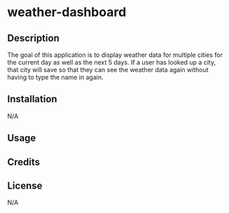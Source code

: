 # weather-dashboard

## Description

The goal of this application is to display weather data for multiple cities for the current day as well as the next 5 days. If a user has looked up a city, that city will save so that they can see the weather data again without having to type the name in again.

## Installation

N/A

## Usage

## Credits

## License

N/A